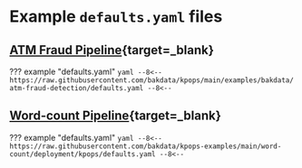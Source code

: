 # Example `defaults.yaml` files

## [ATM Fraud Pipeline](https://github.com/bakdata/kpops/tree/main/examples/bakdata/atm-fraud-detection){target=_blank}

<!-- dprint-ignore-start -->

??? example "defaults.yaml"
    ```yaml
    --8<--
    https://raw.githubusercontent.com/bakdata/kpops/main/examples/bakdata/atm-fraud-detection/defaults.yaml
    --8<--
    ```

<!-- dprint-ignore-end -->

## [Word-count Pipeline](https://github.com/bakdata/kpops-examples/tree/main/word-count/deployment/kpops/defaults){target=_blank}

<!-- dprint-ignore-start -->

??? example "defaults.yaml"
    ```yaml
    --8<--
    https://raw.githubusercontent.com/bakdata/kpops-examples/main/word-count/deployment/kpops/defaults.yaml
    --8<--
    ```

<!-- dprint-ignore-end -->
